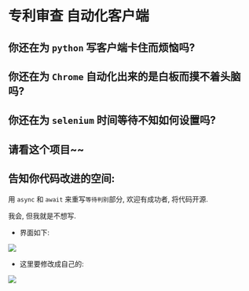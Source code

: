 # 专利审查 自动化客户端

## 你还在为 `python` 写客户端卡住而烦恼吗?
## 你还在为 `Chrome` 自动化出来的是白板而摸不着头脑吗?
## 你还在为 `selenium` 时间等待不知如何设置吗?
## 请看这个项目~~


## 告知你代码改进的空间:

用 `async` 和 `await` 来重写`等待判别`部分, 欢迎有成功者, 将代码开源.

我会, 但我就是不想写.

- 界面如下:

<img src="https://gitee.com/joseph31/picture_bed/raw/master/app.png">

- 这里要修改成自己的:

<img src="https://gitee.com/joseph31/picture_bed/raw/master/edit.png">


